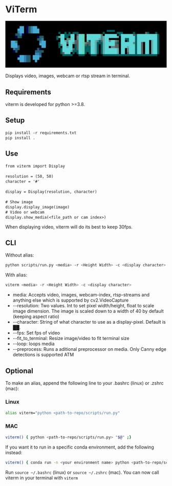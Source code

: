 
# ViTerm 
<p align="center">
  <img src="/figures/viterm_logo.png" alt="Viterm logo"/>
</p>

Displays video, images, webcam or rtsp stream in terminal. 

## Requirements
viterm is developed for python >=3.8.

## Setup
```
pip install -r requirements.txt
pip install .
```
## Use
```
from viterm import Display

resolution = (50, 50)
character = '#'

display = Display(resolution, character)

# Show image
display.display_image(image)
# Video or webcam
display.show_media(<file_path or cam index>)
```

When displaying video, viterm will do its best to keep 30fps. 

## CLI
Without alias:
```bash
python scripts/run.py <media> -r <Height Width> -c <display character> 
```
With alias:
```bash
viterm <media> -r <Height Width> -c <display character> 
```
* media: Accepts video, images, webcam-index, rtsp-streams and anything else which is supported by cv2.VideoCapture
* --resolution: Two values. Int to set pixel width/height, float to scale image dimension. The image is scaled down to a width of 40 by default (keeping aspect ratio)
* --character: String of what character to use as a display-pixel. Default is ██. 
* --fps: Set fps of video 
* --fit_to_terminal: Resize image/video to fit terminal size
* --loop: loops media
* --preprocess: Runs a aditional preprocessor on media. Only Canny edge detections is supported ATM

## Optional
To make an alias, append the following line to your .bashrc (linux) or .zshrc (mac):

### Linux
```bash 
alias viterm="python <path-to-repo/scripts/run.py"
```

### MAC
```bash
viterm() { python <path-to-repo/scripts/run.py> "$@" ;}
```
If you want it to run in a specific conda environment, add the following instead:
```bash
viterm() { conda run -n <your environment name> python <path-to-repo/scripts/run.py> "$@" ;}
```

Run ```source ~/.bashrc``` (linux) or ```source ~/.zshrc``` (mac). You can now call viterm in your terminal with ```viterm```
